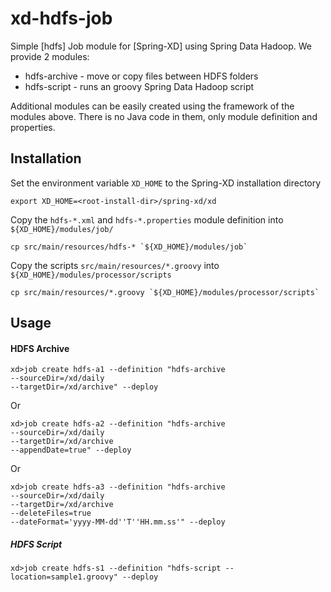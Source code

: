 xd-hdfs-job
===================

Simple [hdfs] Job module for [Spring-XD] using Spring Data Hadoop. We provide 2 modules:

* hdfs-archive - move or copy files between HDFS folders
* hdfs-script - runs an groovy Spring Data Hadoop script

Additional modules can be easily created using the framework of the modules above. There is no Java code in them, only module definition and properties.

## Installation

Set the environment variable `XD_HOME` to the Spring-XD installation directory

    export XD_HOME=<root-install-dir>/spring-xd/xd

Copy the `hdfs-*.xml` and `hdfs-*.properties` module definition into `${XD_HOME}/modules/job/`   
    
    cp src/main/resources/hdfs-* `${XD_HOME}/modules/job`

Copy the scripts `src/main/resources/*.groovy` into `${XD_HOME}/modules/processor/scripts`  
    
    cp src/main/resources/*.groovy `${XD_HOME}/modules/processor/scripts`

## Usage

#### HDFS Archive

    xd>job create hdfs-a1 --definition "hdfs-archive 
    --sourceDir=/xd/daily 
    --targetDir=/xd/archive" --deploy 

Or

    xd>job create hdfs-a2 --definition "hdfs-archive 
    --sourceDir=/xd/daily 
    --targetDir=/xd/archive
    --appendDate=true" --deploy 
    
Or

    xd>job create hdfs-a3 --definition "hdfs-archive 
    --sourceDir=/xd/daily 
    --targetDir=/xd/archive
    --deleteFiles=true
    --dateFormat='yyyy-MM-dd''T''HH.mm.ss'" --deploy 

##### HDFS Script      

    xd>job create hdfs-s1 --definition "hdfs-script --location=sample1.groovy" --deploy 
  
  
 
